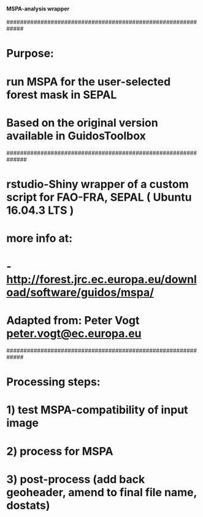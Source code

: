 #### MSPA-analysis wrapper

#############################################################
# Purpose: 
#   run MSPA for the user-selected forest mask in SEPAL
#   Based on the original version available in GuidosToolbox

############################################################## 
# rstudio-Shiny wrapper of a custom script for FAO-FRA, SEPAL ( Ubuntu 16.04.3 LTS )
# more info at:
#  - http://forest.jrc.ec.europa.eu/download/software/guidos/mspa/

# Adapted from: Peter Vogt <peter.vogt@ec.europa.eu>


#############################################################
# Processing steps:
# 1) test MSPA-compatibility of input image
# 2) process for MSPA
# 3) post-process (add back geoheader, amend to final file name, dostats)
